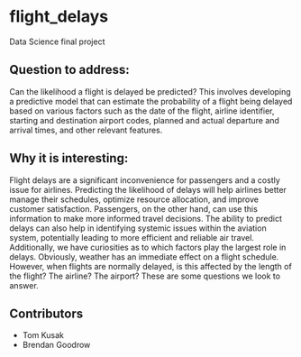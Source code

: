 # flight_delays
Data Science final project

## Question to address: 
Can the likelihood a flight is delayed be predicted? This involves developing a predictive model that can estimate the probability of a flight being delayed based on various factors such as the date of the flight, airline identifier, starting and destination airport codes, planned and actual departure and arrival times, and other relevant features.

## Why it is interesting: 
Flight delays are a significant inconvenience for passengers and a costly issue for airlines. Predicting the likelihood of delays will help airlines better manage their schedules, optimize resource allocation, and improve customer satisfaction. Passengers, on the other hand, can use this information to make more informed travel decisions. The ability to predict delays can also help in identifying systemic issues within the aviation system, potentially leading to more efficient and reliable air travel.
Additionally, we have curiosities as to which factors play the largest role in delays. Obviously, weather has an immediate effect on a flight schedule. However, when flights are normally delayed, is this affected by the length of the flight? The airline? The airport? These are some questions we look to answer.


## Contributors
- Tom Kusak
- Brendan Goodrow
